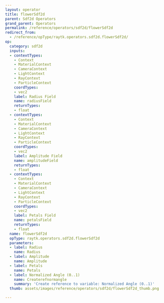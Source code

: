 ```yaml
---
layout: operator
title: flowerSdf2d
parent: Sdf2d Operators
grand_parent: Operators
permalink: /reference/operators/sdf2d/flowerSdf2d
redirect_from:
  - /reference/opType/raytk.operators.sdf2d.flowerSdf2d/
op:
  category: sdf2d
  inputs:
  - contextTypes:
    - Context
    - MaterialContext
    - CameraContext
    - LightContext
    - RayContext
    - ParticleContext
    coordTypes:
    - vec2
    label: Radius Field
    name: radiusField
    returnTypes:
    - float
  - contextTypes:
    - Context
    - MaterialContext
    - CameraContext
    - LightContext
    - RayContext
    - ParticleContext
    coordTypes:
    - vec2
    label: Amplitude Field
    name: amplitudeField
    returnTypes:
    - float
  - contextTypes:
    - Context
    - MaterialContext
    - CameraContext
    - LightContext
    - RayContext
    - ParticleContext
    coordTypes:
    - vec2
    label: Petals Field
    name: petalsField
    returnTypes:
    - float
  name: flowerSdf2d
  opType: raytk.operators.sdf2d.flowerSdf2d
  parameters:
  - label: Radius
    name: Radius
  - label: Amplitude
    name: Amplitude
  - label: Petals
    name: Petals
  - label: Normalized Angle (0..1)
    name: Createrefnormangle
    summary: 'Create reference to variable: Normalized Angle (0..1)'
  thumb: assets/images/reference/operators/sdf2d/flowerSdf2d_thumb.png

---
```

